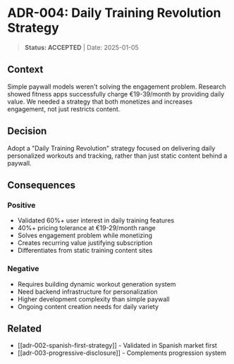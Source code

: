 # ADR-004: Daily Training Revolution Strategy

> **Status: ACCEPTED** | Date: 2025-01-05

## Context
Simple paywall models weren't solving the engagement problem. Research showed fitness apps successfully charge €19-39/month by providing daily value. We needed a strategy that both monetizes and increases engagement, not just restricts content.

## Decision
Adopt a "Daily Training Revolution" strategy focused on delivering daily personalized workouts and tracking, rather than just static content behind a paywall.

## Consequences
### Positive
- Validated 60%+ user interest in daily training features
- 40%+ pricing tolerance at €19-29/month range
- Solves engagement problem while monetizing
- Creates recurring value justifying subscription
- Differentiates from static training content sites

### Negative
- Requires building dynamic workout generation system
- Need backend infrastructure for personalization
- Higher development complexity than simple paywall
- Ongoing content creation needs for daily variety

## Related
- [[adr-002-spanish-first-strategy]] - Validated in Spanish market first
- [[adr-003-progressive-disclosure]] - Complements progression system